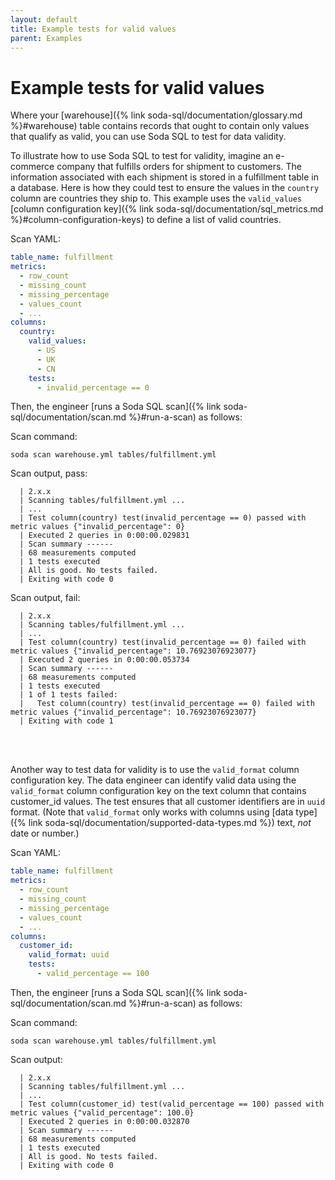 ```yaml
---
layout: default
title: Example tests for valid values
parent: Examples
---
```


# Example tests for valid values

Where your [warehouse]({% link soda-sql/documentation/glossary.md %}#warehouse) table contains records that ought to contain only values that qualify as valid, you can use Soda SQL to test for data validity. 

To illustrate how to use Soda SQL to test for validity, imagine an e-commerce company that fulfills orders for shipment to customers. The information associated with each shipment is stored in a fulfillment table in a database. Here is how they could test to ensure the values in the `country` column are countries they ship to. This example uses the `valid_values` [column configuration key]({% link soda-sql/documentation/sql_metrics.md %}#column-configuration-keys) to define a list of valid countries.

Scan YAML:

```yaml
table_name: fulfillment
metrics:
  - row_count
  - missing_count
  - missing_percentage
  - values_count
  - ...
columns:
  country:
    valid_values:
      - US
      - UK
      - CN
    tests:
      - invalid_percentage == 0
```

Then, the engineer [runs a Soda SQL scan]({% link soda-sql/documentation/scan.md %}#run-a-scan) as follows:

Scan command:

```soda scan warehouse.yml tables/fulfillment.yml```

Scan output, pass:

```
  | 2.x.x
  | Scanning tables/fulfillment.yml ...
  | ...
  | Test column(country) test(invalid_percentage == 0) passed with metric values {"invalid_percentage": 0}
  | Executed 2 queries in 0:00:00.029831
  | Scan summary ------
  | 68 measurements computed
  | 1 tests executed
  | All is good. No tests failed.
  | Exiting with code 0
```

Scan output, fail:

```shell
  | 2.x.x
  | Scanning tables/fulfillment.yml ...
  | ...
  | Test column(country) test(invalid_percentage == 0) failed with metric values {"invalid_percentage": 10.76923076923077}
  | Executed 2 queries in 0:00:00.053734
  | Scan summary ------
  | 68 measurements computed
  | 1 tests executed
  | 1 of 1 tests failed:
  |   Test column(country) test(invalid_percentage == 0) failed with metric values {"invalid_percentage": 10.76923076923077}
  | Exiting with code 1
```

<br />
<br />

Another way to test data for validity is to use the `valid_format` column configuration key. The data engineer can identify valid data using the `valid_format` column configuration key on the text column that contains customer_id values. The test ensures that all customer identifiers are in `uuid` format. (Note that `valid_format` only works with columns using [data type]({% link soda-sql/documentation/supported-data-types.md %}) text, *not* date or number.)

Scan YAML:

```yaml
table_name: fulfillment
metrics:
  - row_count
  - missing_count
  - missing_percentage
  - values_count
  - ...
columns:
  customer_id:
    valid_format: uuid
    tests:
      - valid_percentage == 100
```

Then, the engineer [runs a Soda SQL scan]({% link soda-sql/documentation/scan.md %}#run-a-scan) as follows:

Scan command:

```soda scan warehouse.yml tables/fulfillment.yml```

Scan output:

```
  | 2.x.x
  | Scanning tables/fulfillment.yml ...
  | ...
  | Test column(customer_id) test(valid_percentage == 100) passed with metric values {"valid_percentage": 100.0}
  | Executed 2 queries in 0:00:00.032870
  | Scan summary ------
  | 68 measurements computed
  | 1 tests executed
  | All is good. No tests failed.
  | Exiting with code 0
```